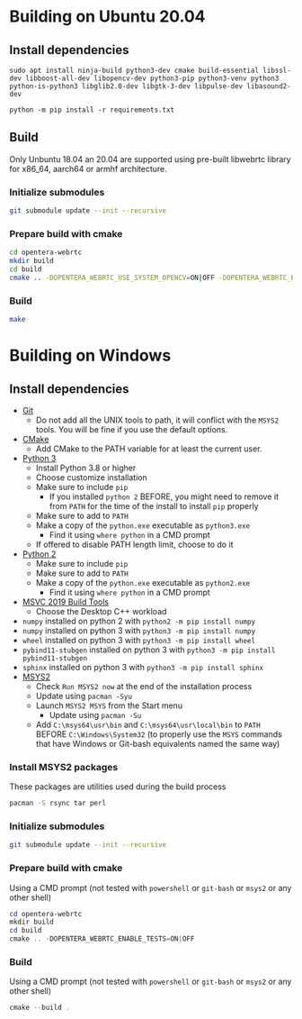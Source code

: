 # Building on Ubuntu 20.04

## Install dependencies

```
sudo apt install ninja-build python3-dev cmake build-essential libssl-dev libboost-all-dev libopencv-dev python3-pip python3-venv python3 python-is-python3 libglib2.0-dev libgtk-3-dev libpulse-dev libasound2-dev
```
```
python -m pip install -r requirements.txt
```

## Build

Only Unbuntu 18.04 an 20.04 are supported using pre-built libwebrtc library for x86_64, aarch64 or armhf architecture.

### Initialize submodules
```bash
git submodule update --init --recursive
```

### Prepare build with cmake
```bash
cd opentera-webrtc
mkdir build
cd build
cmake .. -DOPENTERA_WEBRTC_USE_SYSTEM_OPENCV=ON|OFF -DOPENTERA_WEBRTC_ENABLE_TESTS=ON|OFF
```
### Build
```bash
make
```


# Building on Windows

## Install dependencies
* [Git](https://git-scm.com/downloads/win)
    * Do not add all the UNIX tools to path, it will conflict with the `MSYS2` tools. You will be fine if you use the default options.
* [CMake](https://cmake.org/download)
    * Add CMake to the PATH variable for at least the current user.
* [Python 3](https://www.python.org/downloads/windows)
    * Install Python 3.8 or higher
    * Choose customize installation
    * Make sure to include `pip`
        * If you installed `python 2` BEFORE, you might need to remove it from `PATH` for the time of the install to install `pip` properly
    * Make sure to add to `PATH`
    * Make a copy of the `python.exe` executable as `python3.exe`
        * Find it using `where python` in a CMD prompt
    * If offered to disable PATH length limit, choose to do it
* [Python 2](https://www.python.org/downloads)
    * Make sure to include `pip`
    * Make sure to add to `PATH`
    * Make a copy of the `python.exe` executable as `python2.exe`
        * Find it using `where python` in a CMD prompt
* [MSVC 2019 Build Tools](https://visualstudio.microsoft.com/vs/older-downloads/#visual-studio-2019-and-other-products)
    * Choose the Desktop C++ workload
* `numpy` installed on python 2 with `python2 -m pip install numpy`
* `numpy` installed on python 3 with `python3 -m pip install numpy`
* `wheel` installed on python 3 with `python3 -m pip install wheel`
* `pybind11-stubgen` installed on python 3 with `python3 -m pip install pybind11-stubgen`
* `sphinx` installed on python 3 with `python3 -m pip install sphinx`
* [MSYS2](https://www.msys2.org/)
    * Check `Run MSYS2 now` at the end of the installation process
    * Update using `pacman -Syu`
    * Launch `MSYS2 MSYS` from the Start menu
        * Update using `pacman -Su`
    * Add `C:\msys64\usr\bin` and `C:\msys64\usr\local\bin` to `PATH` BEFORE `C:\Windows\System32` (to properly use the `MSYS` commands that have Windows or Git-bash equivalents named the same way)

### Install MSYS2 packages
These packages are utilities used during the build process
```bash
pacman -S rsync tar perl
```

### Initialize submodules
```bash
git submodule update --init --recursive
```

### Prepare build with cmake
Using a CMD prompt (not tested with `powershell` or `git-bash` or `msys2` or any other shell)
```powershell
cd opentera-webrtc
mkdir build
cd build
cmake .. -DOPENTERA_WEBRTC_ENABLE_TESTS=ON|OFF
```

### Build
Using a CMD prompt (not tested with `powershell` or `git-bash` or `msys2` or any other shell)
```powershell
cmake --build .
```

